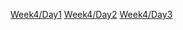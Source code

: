 [Week4/Day1](https://github.com/tomjkidd/wonderland-clojure-katas/commit/b4b9671fb3250f8f4df144e1e64414584be4a91f)
[Week4/Day2](https://github.com/tomjkidd/wonderland-clojure-katas/commit/e11e2f762fd95f5668677fad4ed0fccd987941de)
[Week4/Day3](https://github.com/tomjkidd/wonderland-clojure-katas/commit/2b0138f28a92ab74c9f0e4a88ed77694ffd2591b)
